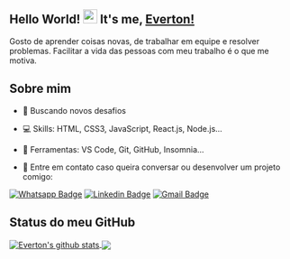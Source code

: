 ## Hello World! <img src="https://media.giphy.com/media/hvRJCLFzcasrR4ia7z/giphy.gif" width="25px"> It's me, [Everton!](https://www.linkedin.com/in/everton-carvalho-9395a6137/)

Gosto de aprender coisas novas, de trabalhar em equipe e resolver problemas. Facilitar a vida das pessoas com meu trabalho é o que me motiva.



## Sobre mim

- 🚀 Buscando novos desafios

- 💻 Skills: HTML, CSS3, JavaScript, React.js, Node.js...

- 💼 Ferramentas: VS Code, Git, GitHub, Insomnia...

- 💌 Entre em contato caso queira conversar ou desenvolver um projeto comigo:


[![Whatsapp Badge](https://img.shields.io/badge/WhatsApp-25D366?style=for-the-badge&logo=whatsapp&logoColor=white)](https://wa.me/5511959766136)
[![Linkedin Badge](https://img.shields.io/badge/LinkedIn-0077B5?style=for-the-badge&logo=linkedin&logoColor=white)](https://www.linkedin.com/in/everton-carvalho-9395a6137/)
[![Gmail Badge](https://img.shields.io/badge/Gmail-D14836?style=for-the-badge&logo=gmail&logoColor=white)](mailto:toncarvalhosk@gmail.com)



## Status do meu GitHub

<a href="https://github.com/anuraghazra/github-readme-stats">
  <img align="center" src="https://github-readme-stats.anuraghazra1.vercel.app/api?username=EvertonCarvalho1&show_icons=true&include_all_commits=true&theme=vision-friendly-dark&count_private=true&bg_color=#7d0a29
" alt="Everton's github stats" />
</a>
<a href="https://github.com/anuraghazra/github-readme-stats">
<img align="center" src="https://github-readme-stats.anuraghazra1.vercel.app/api/top-langs/?username=EvertonCarvalho1&layout=compact&theme=vision-friendly-dark" />
</a>




